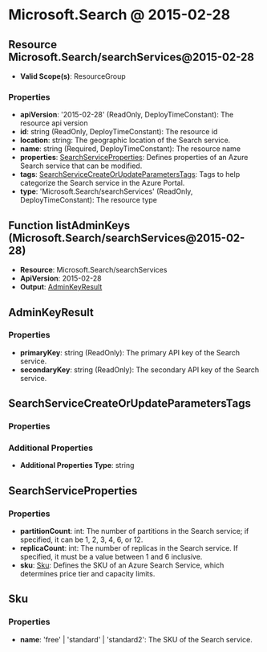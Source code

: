 # Microsoft.Search @ 2015-02-28

## Resource Microsoft.Search/searchServices@2015-02-28
* **Valid Scope(s)**: ResourceGroup
### Properties
* **apiVersion**: '2015-02-28' (ReadOnly, DeployTimeConstant): The resource api version
* **id**: string (ReadOnly, DeployTimeConstant): The resource id
* **location**: string: The geographic location of the Search service.
* **name**: string (Required, DeployTimeConstant): The resource name
* **properties**: [SearchServiceProperties](#searchserviceproperties): Defines properties of an Azure Search service that can be modified.
* **tags**: [SearchServiceCreateOrUpdateParametersTags](#searchservicecreateorupdateparameterstags): Tags to help categorize the Search service in the Azure Portal.
* **type**: 'Microsoft.Search/searchServices' (ReadOnly, DeployTimeConstant): The resource type

## Function listAdminKeys (Microsoft.Search/searchServices@2015-02-28)
* **Resource**: Microsoft.Search/searchServices
* **ApiVersion**: 2015-02-28
* **Output**: [AdminKeyResult](#adminkeyresult)

## AdminKeyResult
### Properties
* **primaryKey**: string (ReadOnly): The primary API key of the Search service.
* **secondaryKey**: string (ReadOnly): The secondary API key of the Search service.

## SearchServiceCreateOrUpdateParametersTags
### Properties
### Additional Properties
* **Additional Properties Type**: string

## SearchServiceProperties
### Properties
* **partitionCount**: int: The number of partitions in the Search service; if specified, it can be 1, 2, 3, 4, 6, or 12.
* **replicaCount**: int: The number of replicas in the Search service. If specified, it must be a value between 1 and 6 inclusive.
* **sku**: [Sku](#sku): Defines the SKU of an Azure Search Service, which determines price tier and capacity limits.

## Sku
### Properties
* **name**: 'free' | 'standard' | 'standard2': The SKU of the Search service.

